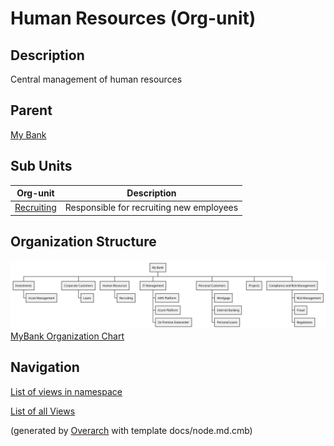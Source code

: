 
# Human Resources (Org-unit)
## Description
Central management of human resources

## Parent
[My Bank](../../mybank/my-bank-organization.md)

## Sub Units
| Org-unit | Description |
|---|---|
| [Recruiting](../../mybank/organization/hr/recruiting.md)| Responsible for recruiting new employees |


## Organization Structure
![MyBank Organization Chart](../../mybank/organization/organization-structure-view.png)
[MyBank Organization Chart](../../mybank/organization/organization-structure-view.md)


## Navigation
[List of views in namespace](./views-in-namespace.md)

[List of all Views](../../views.md)


(generated by [Overarch](https://github.com/soulspace-org/overarch) with template docs/node.md.cmb)

